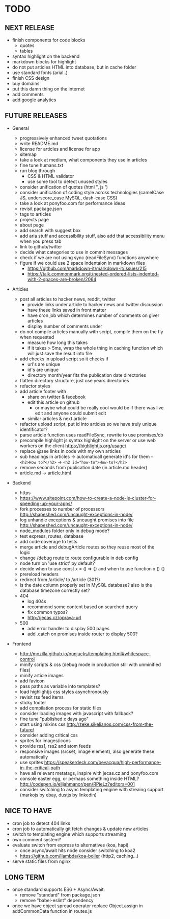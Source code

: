 # TODO

## NEXT RELEASE
- finish components for code blocks
    - quotes
    - tables
- syntax highlight on the backend
- markdown blocks for highlight
- do not put articles HTML into database, but in cache folder
- use standard fonts (arial..)
- finish CSS design
- buy domains
- put this damn thing on the internet
- add comments
- add google analytics

## FUTURE RELEASES
- General
    - progressively enhanced tweet quotations
    - write README.md
    - license for articles and license for app
    - sitemap
    - take a look at medium, what components they use in articles
    - fine tune humans.txt
    - run blog through
        - CSS & HTML validator
        - use some tool to detect unused styles
    - consider unification of quotes (html ", js ')
    - consider unification of coding style across technologies (camelCase JS, underscore_case MySQL, dash-case CSS)
    - take a look at ponyfoo.com for performance ideas
    - revisit package.json
    - tags to articles
    - projects page
    - about page
    - add search with suggest box
    - add aria stuff and accessibility stuff, also add that accessibility menu when you press tab
    - link to github/twitter
    - decide what categories to use in commit messages
    - check if we are not using sync (readFileSync) functions anywhere
    - figure if we could use 2 space indentaion in markdown files
        - https://github.com/markdown-it/markdown-it/issues/215
        - https://talk.commonmark.org/t/nested-ordered-lists-indented-with-2-spaces-are-broken/2064

- Articles
    - post all articles to hacker news, reddit, twitter
        - provide links under article to hacker news and twitter discussion
        - have these links saved in front matter
        - have cron job which determines number of comments on giver articles
        - display number of comments under
    - do not compile articles manually with script, compile them on the fly when requested
        - measure how long this takes
        - if it takes > 5ms, wrap the whole thing in caching function which will just save the result into file
    - add checks in upload script so it checks if
        - url's are unique
        - id's are unique
        - directory month/year fits the publication date directories
    - flatten directory structure, just use years directories
    - refactor styles
    - add article footer with
        - share on twitter & facebook
        - edit this article on github
            - or maybe what could be really cool would be if there was live edit and anyone could submit edit
        - similar articles & next article
    - refactor upload script, put id into articles so we have truly unique identificator?
    - parse article function uses readFileSync, rewrite to use promises/cb
    - precompile highlight js syntax highlight on the server or use web workers on the client https://highlightjs.org/usage/
    - replace @see links in code with my own articles
    - sub headings in articles -> automaticall generate id's for them - `<h2>How to?</h2>` -> `<h2 id="how-to">How-to?</h2>`
    - remove seconds from publication date (in article.md header)
    - article.md -> article.html

- Backend
    - https
    - https://www.sitepoint.com/how-to-create-a-node-js-cluster-for-speeding-up-your-apps/
    - fork processes to number of processors http://shapeshed.com/uncaught-exceptions-in-node/
    - log unhandle exceptions & uncaught promises into file http://shapeshed.com/uncaught-exceptions-in-node/
    - node_modules folder only in debug mode?
    - test express, routes, database
    - add code coverage to tests
    - merge article and debugArticle routes so they reuse most of the logic
    - change /debug route to route configurable in deb config
    - node turn on 'use strict' by default?
    - decide when to use const x = () => {} and when to use function x () {}
    - prereload headers
    - redirect from /article/ to /article (301?)
    - is the date column properly set in MySQL database? also is the database timezone correctly set?
    - 404
        - log 404s
        - recommend some content based on searched query
        - fix common typos?
        - http://jecas.cz/oprava-url
    - 500
        - add error handler to display 500 pages
        - add .catch on promises inside router to display 500?

- Frontend
    - http://mozilla.github.io/nunjucks/templating.html#whitespace-control
    - minify scripts & css (debug mode in production still with unminified files)
    - minify article images
    - add favicon
    - pass paths as variable into templates?
    - load highlightjs css styles asynchronously
    - revisit rss feed items
    - sticky footer
    - add compilation process for static files
    - consider loading images with javascript with <noscript> fallback?
    - fine tune "published x days ago"
    - start using mixins css http://zeke.sikelianos.com/css-from-the-future/
    - consider adding critical css
    - sprites for images/icons
    - provide rss1, rss2 and atom feeds
    - responsive images (srcset, image element), also generate these automatically
    - use sprites https://speakerdeck.com/bevacqua/high-performance-in-the-critical-path
    - have all relevant metatags, inspire with jecas.cz and ponyfoo.com
    - console easter egg, or perhaps something inside HTML? http://codepen.io/elijahmanor/pen/RPjeLz?editors=001
    - consider switching to async templating engine with streaing support (markojs by ebay, dustjs by linkedin)

## NICE TO HAVE
- cron job to detect 404 links
- cron job to automatically git fetch changes & update new articles
- switch to templating engine which supports streaming
- own comment system?
- evaluate switch from express to alternatives (koa, hapi)
    - once async/await hits node consider switching to koa2
    - https://github.com/llambda/koa-boiler (http2, caching...)
- serve static files from nginx

## LONG TERM
- once standard supports ES6 + Async/Await:
    - remove "standard" from package.json
    - remove "babel-eslint" dependency
- once we have object spread operator replace Object.assign in addCommonData function in routes.js
